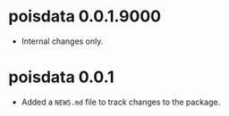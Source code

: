 # poisdata 0.0.1.9000

- Internal changes only.


# poisdata 0.0.1

- Added a `NEWS.md` file to track changes to the package.
